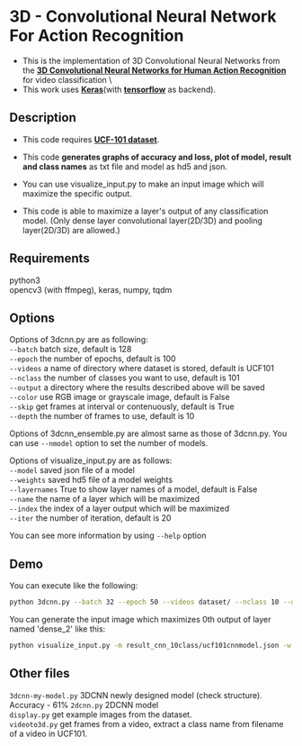 # 3D - Convolutional Neural Network For Action Recognition 
- This is the implementation of 3D Convolutional Neural Networks from the [**3D Convolutional Neural Networks for Human Action Recognition**](https://www.dbs.ifi.lmu.de/~yu_k/icml2010_3dcnn.pdf) for video classification \
- This work uses [**Keras**](https://keras.io/)(with [**tensorflow**](https://www.tensorflow.org/) as backend).

## Description
- This code requires [**UCF-101 dataset**](http://crcv.ucf.edu/data/UCF101.php).
- This code **generates graphs of accuracy and loss, plot of model, result and class names** as txt file and model as hd5 and json.

- You can use visualize\_input.py to make an input image which will maximize the specific output.
- This code is able to maximize a layer's output of any classification model.
(Only dense layer convolutional layer(2D/3D) and pooling layer(2D/3D) are allowed.)

## Requirements
python3  
opencv3 (with ffmpeg), keras, numpy, tqdm  

## Options
Options of 3dcnn.py are as following:  
`--batch`   batch size, default is 128  
`--epoch`   the number of epochs, default is 100  
`--videos`  a name of directory where dataset is stored, default is UCF101  
`--nclass`  the number of classes you want to use, default is 101  
`--output`  a directory where the results described above will be saved  
`--color`   use RGB image or grayscale image, default is False  
`--skip`    get frames at interval or contenuously, default is True  
`--depth`   the number of frames to use, default is 10  

Options of 3dcnn\_ensemble.py are almost same as those of 3dcnn.py.
You can use `--nmodel` option to set the number of models.

Options of visualize\_input.py are as follows:  
`--model` saved json file of a model  
`--weights` saved hd5 file of a model weights  
`--layernames` True to show layer names of a model, default is False  
`--name` the name of a layer which will be maximized  
`--index` the index of a layer output which will be maximized  
`--iter` the number of iteration, default is 20  

You can see more information by using `--help` option
## Demo
You can execute like the following:
```sh
python 3dcnn.py --batch 32 --epoch 50 --videos dataset/ --nclass 10 --output 3dcnnresult/ --color True --skip False --depth 10
```

You can generate the input image which maximizes 0th output of layer named 'dense\_2' like this:
```sh
python visualize_input.py -m result_cnn_10class/ucf101cnnmodel.json -w result_cnn_10class/ucf101cnnmodel.hd5 -n 'dense_2' -i 0 --iter 100
```

## Other files
`3dcnn-my-model.py`  3DCNN newly designed model (check structure). Accuracy - 61% 
`2dcnn.py`  2DCNN model  
`display.py` get example images from the dataset.  
`videoto3d.py`  get frames from a video, extract a class name from filename of a video in UCF101.  
